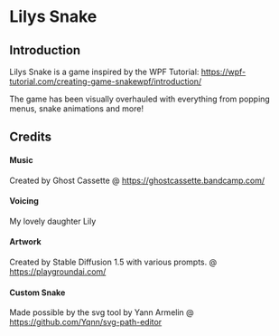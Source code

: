 # Lilys Snake
## Introduction
Lilys Snake is a game inspired by the WPF Tutorial: https://wpf-tutorial.com/creating-game-snakewpf/introduction/

The game has been visually overhauled with everything from popping menus, snake animations and more!



## Credits
#### Music
Created by Ghost Cassette @ https://ghostcassette.bandcamp.com/

#### Voicing
My lovely daughter Lily

#### Artwork
Created by Stable Diffusion 1.5 with various prompts. @ https://playgroundai.com/

#### Custom Snake
Made possible by the svg tool by Yann Armelin @ https://github.com/Yqnn/svg-path-editor

